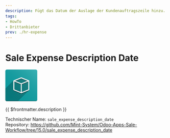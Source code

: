 ```yaml
---
description: Fügt das Datum der Auslage der Kundenauftragszeile hinzu.
tags:
- HowTo
- Drittanbieter
prev: ./hr-expense
---
```

# Sale Expense Description Date
![icon_oms_box](assets/icon_oms_box.png)

{{ $frontmatter.description }}

Technischer Name: `sale_expense_description_date`\
Repository: <https://github.com/Mint-System/Odoo-Apps-Sale-Workflow/tree/15.0/sale_expense_description_date>